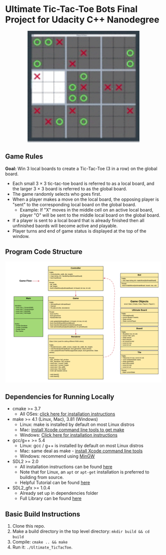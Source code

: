 # Ultimate Tic-Tac-Toe Bots Final Project for Udacity C++ Nanodegree

<p align="center">
    <img src="/images/ultimate_TTT.gif" width="360" height="360">
</p>

## Game Rules
**Goal:** Win 3 local boards to create a Tic-Tac-Toe (3 in a row) on the global board. 
* Each small 3 × 3 tic-tac-toe board is referred to as a local board, and the larger 3 × 3 board is referred to as the global board.
* The game randomly selects who goes first.
* When a player makes a move on the local board, the opposing player is "sent" to the corresponding local board on the global board.
  * Example: If "X" moves in the middle cell on an active local board, player "O" will be sent to the middle local board on the global board.
* If a player is sent to a local board that is already finished then all unfinished baords will become active and playable.
* Player turns and end of game status is displayed at the top of the window.

## Program Code Structure
<p align="center">
    <img src="/images/ultimate_TTT.png">
</p>


## Dependencies for Running Locally
* cmake >= 3.7
  * All OSes: [click here for installation instructions](https://cmake.org/install/)
* make >= 4.1 (Linux, Mac), 3.81 (Windows)
  * Linux: make is installed by default on most Linux distros
  * Mac: [install Xcode command line tools to get make](https://developer.apple.com/xcode/features/)
  * Windows: [Click here for installation instructions](http://gnuwin32.sourceforge.net/packages/make.htm)
* gcc/g++ >= 5.4
  * Linux: gcc / g++ is installed by default on most Linux distros
  * Mac: same deal as make - [install Xcode command line tools](https://developer.apple.com/xcode/features/)
  * Windows: recommend using [MinGW](http://www.mingw.org/)
* SDL2 >= 2.0
  * All installation instructions can be found [here](https://wiki.libsdl.org/Installation)
  * Note that for Linux, an `apt` or `apt-get` installation is preferred to building from source.
  * Helpful Tutorial can be found [here](https://lazyfoo.net/tutorials/SDL/01_hello_SDL/index.php)
* SDL2_gfx >= 1.0.4
  * Already set up in dependencies folder
  * Full Library can be found [here](https://www.ferzkopp.net/wordpress/2016/01/02/sdl_gfx-sdl2_gfx/)

## Basic Build Instructions

1. Clone this repo.
2. Make a build directory in the top level directory: `mkdir build && cd build`
3. Compile: `cmake .. && make`
4. Run it: `./Ultimate_TicTacToe`.
